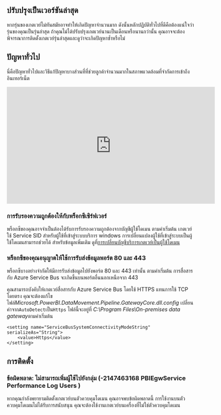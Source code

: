 ## <a name="update-to-the-latest-version"></a>ปรับปรุงเป็นเวอร์ชันล่าสุด
หากรุ่นของเกตเวย์ไม่ทันสมัยอาจทำให้เกิดปัญหาจำนวนมาก  ดังนั้นหลักปฏิบัติทั่วไปที่ดีคือต้องแน่ใจว่ารุ่นของคุณเป็นรุ่นล่าสุด  ถ้าคุณไม่ได้ปรับปรุงเกตเวย์นานเป็นเดือนหรือนานกว่านั้น คุณอาจจะต้องพิจารณาการติดตั้งเกตเวย์รุ่นล่าสุดและดูว่าจะเกิดปัญหาซ้ำหรือไม่

## <a name="common-issues"></a>ปัญหาทั่วไป
นี่คือปัญหาทั่วไปและวิธีแก้ปัญหาบางส่วนที่ที่ช่วยลูกค้าจำนวนมากในสภาพแวดล้อมที่จำกัดการเข้าถึงอินเทอร์เน็ต

<iframe width="560" height="315" src="https://www.youtube.com/embed/-t7RO6mHATI?showinfo=0" frameborder="0" allowfullscreen></iframe>

### <a name="authentication-to-proxy-server"></a>การรับรองความถูกต้องให้กับพร็อกซีเซิร์ฟเวอร์
พร็อกซีของคุณอาจจำเป็นต้องได้รับการรับรองความถูกต้องจากบัญชีผู้ใช้โดเมน ตามค่าเริ่มต้น เกตเวย์ใช้ Service SID สำหรับผู้ใช้ที่เข้าสู่ระบบบริการ windows การเปลี่ยนแปลงผู้ใช้ที่เข้าสู่ระบบเป็นผู้ใช้โดเมนสามารถช่วยได้ สำหรับข้อมูลเพิ่มเติม ดูที่[การเปลี่ยนบัญชีบริการเกตเวย์เป็นผู้ใช้โดเมน](../service-gateway-proxy.md#changing-the-gateway-service-account-to-a-domain-user)

### <a name="your-proxy-only-allows-ports-80-and-443-traffic"></a>พร็อกซีของคุณอนุญาตให้ใช้การรับส่งข้อมูลพอร์ต 80 และ 443
พร็อกซีบางอย่างจำกัดให้มีการรับส่งข้อมูลไปยังพอร์ต 80 และ 443 เท่านั้น ตามค่าเริ่มต้น การสื่อสารกับ Azure Service Bus จะเกิดขึ้นบนพอร์ตอื่นนอกเหนือจาก 443

คุณสามารถบังคับให้เกตเวย์สื่อสารกับ Azure Service Bus โดยใช้ HTTPS แทนการใช้ TCP โดยตรง คุณจะต้องแก้ไขไฟล์*Microsoft.PowerBI.DataMovement.Pipeline.GatewayCore.dll.config* เปลี่ยนค่าจาก`AutoDetect`เป็น`Https` ไฟล์นี้จะอยู่ที่ *C:\Program Files\On-premises data gateway*ตามค่าเริ่มต้น

```
<setting name="ServiceBusSystemConnectivityModeString" serializeAs="String">
    <value>Https</value>
</setting>
```

## <a name="installation"></a>การติดตั้ง
### <a name="error-failed-to-add-user-to-group---2147463168---pbiegwservice---performance-log-users---"></a>ข้อผิดพลาด: ไม่สามารถเพิ่มผู้ใช้ไปยังกลุ่ม  (-2147463168   PBIEgwService   Performance Log Users   )
หากคุณกำลังพยายามติดตั้งเกตเวย์บนตัวควบคุมโดเมน คุณอาจพบข้อผิดพลาดนี้ การใช้งานบนตัวควบคุมโดเมนไม่ได้รับการสนับสนุน คุณจะต้องใช้งานเกตเวย์บนเครื่องที่ไม่ใช่ตัวควบคุมโดเมน

